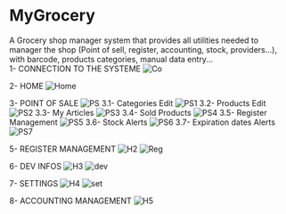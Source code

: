 # MyGrocery
A Grocery shop manager system that provides all utilities needed to manager the shop (Point of sell, register, accounting, stock, providers...), with barcode, products categories, manual data entry...  
1- CONNECTION TO THE SYSTEME
![Co](https://user-images.githubusercontent.com/42687107/139700225-498195e6-a35f-411f-9e77-620690813dc4.png)

2- HOME
![Home](https://user-images.githubusercontent.com/42687107/139691897-2d7fb9ac-ad89-46dd-b68d-0d3d7f297aca.png)

3- POINT OF SALE
![PS](https://user-images.githubusercontent.com/42687107/139699174-fb1906ae-4f41-45e6-822e-0d7a6e8a83fe.png)
  3.1- Categories Edit
![PS1](https://user-images.githubusercontent.com/42687107/139701644-109b1af3-fab2-47b1-9064-d3a3bdbf55b8.png)
  3.2- Products Edit
![PS2](https://user-images.githubusercontent.com/42687107/139701648-78d2370e-41ab-4d48-bc8c-a3a7c6149074.png)
  3.3- My Articles
![PS3](https://user-images.githubusercontent.com/42687107/139701650-51e0a041-6df1-408d-a968-85d0b9c67cb4.png)
  3.4- Sold Products
![PS4](https://user-images.githubusercontent.com/42687107/139701653-45291af3-fd77-4de5-8c97-ae611f93d2bd.png)
  3.5- Register Management
![PS5](https://user-images.githubusercontent.com/42687107/139701655-d41b46ef-69dc-4541-8e72-7cc1b0e045a6.png)
  3.6- Stock Alerts
![PS6](https://user-images.githubusercontent.com/42687107/139701656-5bca6191-2f0d-4e8e-b2a7-e6f78587c22c.png)
  3.7- Expiration dates Alerts
![PS7](https://user-images.githubusercontent.com/42687107/139701658-4fa429ed-b200-498d-bdc1-3bda38058025.png)

5- REGISTER MANAGEMENT
![H2](https://user-images.githubusercontent.com/42687107/139702075-fb1e3d85-47e8-495b-a3f0-7a440326d868.png)
![Reg](https://user-images.githubusercontent.com/42687107/139700256-1928f9fb-10e3-4e5b-aa8b-63e224cc6de8.png)

6- DEV INFOS
![H3](https://user-images.githubusercontent.com/42687107/139702080-10432699-fef3-4e5a-a0c3-aad3a37e3802.png)
![dev](https://user-images.githubusercontent.com/42687107/139700264-38cbd50f-dfcc-4f67-b308-f8c11bdeaf3e.png)

7- SETTINGS
![H4](https://user-images.githubusercontent.com/42687107/139702082-8c8f2c74-661e-4412-a983-2a01f1cb17d0.png)
![set](https://user-images.githubusercontent.com/42687107/139700277-025e1e59-1ad7-4d9e-a42f-9d1ba9d29785.png)

8- ACCOUNTING MANAGEMENT
![H5](https://user-images.githubusercontent.com/42687107/139702448-491443ea-aad5-4959-bf34-b84dd0eeee2e.png)
